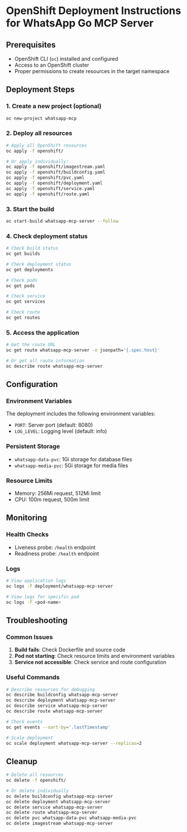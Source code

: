 # OpenShift Deployment Instructions for WhatsApp Go MCP Server

## Prerequisites
- OpenShift CLI (`oc`) installed and configured
- Access to an OpenShift cluster
- Proper permissions to create resources in the target namespace

## Deployment Steps

### 1. Create a new project (optional)
```bash
oc new-project whatsapp-mcp
```

### 2. Deploy all resources
```bash
# Apply all OpenShift resources
oc apply -f openshift/

# Or apply individually:
oc apply -f openshift/imagestream.yaml
oc apply -f openshift/buildconfig.yaml
oc apply -f openshift/pvc.yaml
oc apply -f openshift/deployment.yaml
oc apply -f openshift/service.yaml
oc apply -f openshift/route.yaml
```

### 3. Start the build
```bash
oc start-build whatsapp-mcp-server --follow
```

### 4. Check deployment status
```bash
# Check build status
oc get builds

# Check deployment status
oc get deployments

# Check pods
oc get pods

# Check service
oc get services

# Check route
oc get routes
```

### 5. Access the application
```bash
# Get the route URL
oc get route whatsapp-mcp-server -o jsonpath='{.spec.host}'

# Or get all route information
oc describe route whatsapp-mcp-server
```

## Configuration

### Environment Variables
The deployment includes the following environment variables:
- `PORT`: Server port (default: 8080)
- `LOG_LEVEL`: Logging level (default: info)

### Persistent Storage
- `whatsapp-data-pvc`: 1Gi storage for database files
- `whatsapp-media-pvc`: 5Gi storage for media files

### Resource Limits
- Memory: 256Mi request, 512Mi limit
- CPU: 100m request, 500m limit

## Monitoring

### Health Checks
- Liveness probe: `/health` endpoint
- Readiness probe: `/health` endpoint

### Logs
```bash
# View application logs
oc logs -f deployment/whatsapp-mcp-server

# View logs for specific pod
oc logs -f <pod-name>
```

## Troubleshooting

### Common Issues
1. **Build fails**: Check Dockerfile and source code
2. **Pod not starting**: Check resource limits and environment variables
3. **Service not accessible**: Check service and route configuration

### Useful Commands
```bash
# Describe resources for debugging
oc describe buildconfig whatsapp-mcp-server
oc describe deployment whatsapp-mcp-server
oc describe service whatsapp-mcp-server
oc describe route whatsapp-mcp-server

# Check events
oc get events --sort-by='.lastTimestamp'

# Scale deployment
oc scale deployment whatsapp-mcp-server --replicas=2
```

## Cleanup
```bash
# Delete all resources
oc delete -f openshift/

# Or delete individually
oc delete buildconfig whatsapp-mcp-server
oc delete deployment whatsapp-mcp-server
oc delete service whatsapp-mcp-server
oc delete route whatsapp-mcp-server
oc delete pvc whatsapp-data-pvc whatsapp-media-pvc
oc delete imagestream whatsapp-mcp-server
```

